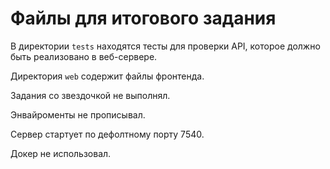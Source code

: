 # Файлы для итогового задания

В директории `tests` находятся тесты для проверки API, которое должно быть реализовано в веб-сервере.

Директория `web` содержит файлы фронтенда.

Задания со звездочкой не выполнял.

Энвайроменты не прописывал.

Сервер стартует по дефолтному порту 7540.

Докер не использовал.
